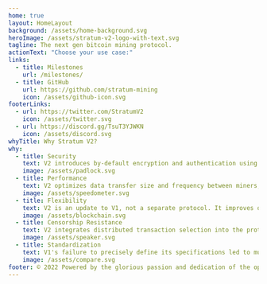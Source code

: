 ```yaml
---
home: true
layout: HomeLayout
background: /assets/home-background.svg
heroImage: /assets/stratum-v2-logo-with-text.svg
tagline: The next gen bitcoin mining protocol.
actionText: "Choose your use case:"
links:
  - title: Milestones
    url: /milestones/
  - title: GitHub
    url: https://github.com/stratum-mining
    icon: /assets/github-icon.svg
footerLinks:
  - url: https://twitter.com/StratumV2
    icon: /assets/twitter.svg
  - url: https://discord.gg/TsuT3YJWKN
    icon: /assets/discord.svg
whyTitle: Why Stratum V2?
why:
  - title: Security
    text: V2 introduces by-default encryption and authentication using the NOISE protocol, hardening the Stratum protocol against v1’s known man-in-the-middle attack vectors.
    image: /assets/padlock.svg
  - title: Performance
    text: V2 optimizes data transfer size and frequency between miners, proxies, & pool operators. Faster, more efficient communication means higher submission rates and reduced variance in hash rate (in turn, miner payouts).
    image: /assets/speedometer.svg
  - title: Flexibility
    text: V2 is an update to V1, not a separate protocol. It improves on the logic and framework of V1, allowing for incremental and modular improvements by miners and mining pools currently using stratum V1. Critically, v1 implementations can efficiently communicate with v2 implementations with minimal tradeoffs via either pool or client side proxy translations.
    image: /assets/blockchain.svg
  - title: Censorship Resistance
    text: V2 integrates distributed transaction selection into the protocol itself. End-miners can build and select their own transactions sets and block templates, further decentralizing the Bitcoin Network.
    image: /assets/speaker.svg
  - title: Standardization
    text: V1's failure to precisely define its specifications led to multiple semicompatible implementations with varying dialects. Stratum V2 precisely defines its protocol parameters to ensure cross-compatibility between and among pools and end-mining devices.
    image: /assets/compare.svg
footer: © 2022 Powered by the glorious passion and dedication of the open-source bitcoin community.
---
```

